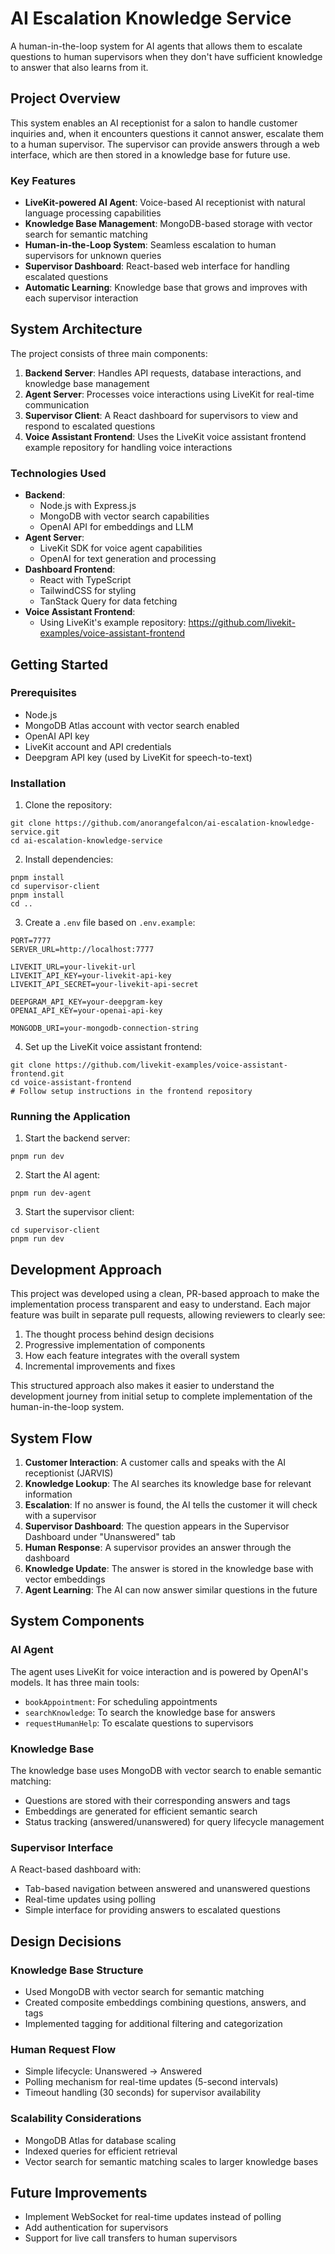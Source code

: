 # AI Escalation Knowledge Service

A human-in-the-loop system for AI agents that allows them to escalate questions to human supervisors when they don't have sufficient knowledge to answer that also learns from it.

## Project Overview

This system enables an AI receptionist for a salon to handle customer inquiries and, when it encounters questions it cannot answer, escalate them to a human supervisor. The supervisor can provide answers through a web interface, which are then stored in a knowledge base for future use.

### Key Features

- **LiveKit-powered AI Agent**: Voice-based AI receptionist with natural language processing capabilities
- **Knowledge Base Management**: MongoDB-based storage with vector search for semantic matching
- **Human-in-the-Loop System**: Seamless escalation to human supervisors for unknown queries
- **Supervisor Dashboard**: React-based web interface for handling escalated questions
- **Automatic Learning**: Knowledge base that grows and improves with each supervisor interaction

## System Architecture

The project consists of three main components:

1. **Backend Server**: Handles API requests, database interactions, and knowledge base management
2. **Agent Server**: Processes voice interactions using LiveKit for real-time communication
3. **Supervisor Client**: A React dashboard for supervisors to view and respond to escalated questions
4. **Voice Assistant Frontend**: Uses the LiveKit voice assistant frontend example repository for handling voice interactions

### Technologies Used

- **Backend**:
  - Node.js with Express.js
  - MongoDB with vector search capabilities
  - OpenAI API for embeddings and LLM
- **Agent Server**:
  - LiveKit SDK for voice agent capabilities
  - OpenAI for text generation and processing
- **Dashboard Frontend**:
  - React with TypeScript
  - TailwindCSS for styling
  - TanStack Query for data fetching
- **Voice Assistant Frontend**:
  - Using LiveKit's example repository: https://github.com/livekit-examples/voice-assistant-frontend

## Getting Started

### Prerequisites

- Node.js
- MongoDB Atlas account with vector search enabled
- OpenAI API key
- LiveKit account and API credentials
- Deepgram API key (used by LiveKit for speech-to-text)

### Installation

1. Clone the repository:

```
git clone https://github.com/anorangefalcon/ai-escalation-knowledge-service.git
cd ai-escalation-knowledge-service
```

2. Install dependencies:

```
pnpm install
cd supervisor-client
pnpm install
cd ..
```

3. Create a `.env` file based on `.env.example`:

```
PORT=7777
SERVER_URL=http://localhost:7777

LIVEKIT_URL=your-livekit-url
LIVEKIT_API_KEY=your-livekit-api-key
LIVEKIT_API_SECRET=your-livekit-api-secret

DEEPGRAM_API_KEY=your-deepgram-key
OPENAI_API_KEY=your-openai-api-key

MONGODB_URI=your-mongodb-connection-string
```

4. Set up the LiveKit voice assistant frontend:

```
git clone https://github.com/livekit-examples/voice-assistant-frontend.git
cd voice-assistant-frontend
# Follow setup instructions in the frontend repository
```

### Running the Application

1. Start the backend server:

```
pnpm run dev
```

2. Start the AI agent:

```
pnpm run dev-agent
```

3. Start the supervisor client:

```
cd supervisor-client
pnpm run dev
```

## Development Approach

This project was developed using a clean, PR-based approach to make the implementation process transparent and easy to understand. Each major feature was built in separate pull requests, allowing reviewers to clearly see:

1. The thought process behind design decisions
2. Progressive implementation of components
3. How each feature integrates with the overall system
4. Incremental improvements and fixes

This structured approach also makes it easier to understand the development journey from initial setup to complete implementation of the human-in-the-loop system.

## System Flow

1. **Customer Interaction**: A customer calls and speaks with the AI receptionist (JARVIS)
2. **Knowledge Lookup**: The AI searches its knowledge base for relevant information
3. **Escalation**: If no answer is found, the AI tells the customer it will check with a supervisor
4. **Supervisor Dashboard**: The question appears in the Supervisor Dashboard under "Unanswered" tab
5. **Human Response**: A supervisor provides an answer through the dashboard
6. **Knowledge Update**: The answer is stored in the knowledge base with vector embeddings
7. **Agent Learning**: The AI can now answer similar questions in the future

## System Components

### AI Agent

The agent uses LiveKit for voice interaction and is powered by OpenAI's models. It has three main tools:

- `bookAppointment`: For scheduling appointments
- `searchKnowledge`: To search the knowledge base for answers
- `requestHumanHelp`: To escalate questions to supervisors

### Knowledge Base

The knowledge base uses MongoDB with vector search to enable semantic matching:

- Questions are stored with their corresponding answers and tags
- Embeddings are generated for efficient semantic search
- Status tracking (answered/unanswered) for query lifecycle management

### Supervisor Interface

A React-based dashboard with:

- Tab-based navigation between answered and unanswered questions
- Real-time updates using polling
- Simple interface for providing answers to escalated questions

## Design Decisions

### Knowledge Base Structure

- Used MongoDB with vector search for semantic matching
- Created composite embeddings combining questions, answers, and tags
- Implemented tagging for additional filtering and categorization

### Human Request Flow

- Simple lifecycle: Unanswered → Answered
- Polling mechanism for real-time updates (5-second intervals)
- Timeout handling (30 seconds) for supervisor availability

### Scalability Considerations

- MongoDB Atlas for database scaling
- Indexed queries for efficient retrieval
- Vector search for semantic matching scales to larger knowledge bases

## Future Improvements

- Implement WebSocket for real-time updates instead of polling
- Add authentication for supervisors
- Support for live call transfers to human supervisors
